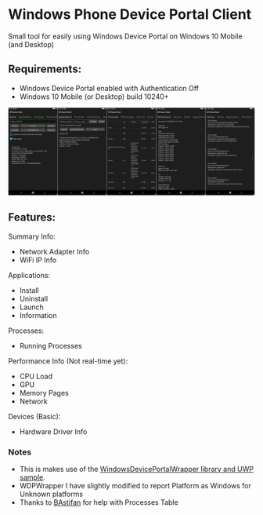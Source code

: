 # Windows Phone Device Portal Client
Small tool for easily using Windows Device Portal on Windows 10 Mobile (and Desktop)

## Requirements:
- Windows Device Portal enabled with Authentication Off
- Windows 10 Mobile (or Desktop) build 10240+

![](screenshot.jpg)

## Features:
Summary Info:
 - Network Adapter Info
 - WiFi IP Info

Applications:
- Install
- Uninstall
- Launch
- Information

Processes:
- Running Processes

Performance Info (Not real-time yet):

- CPU Load
- GPU
- Memory Pages
- Network

Devices (Basic):

- Hardware Driver Info

### Notes
- This is makes use of the [WindowsDevicePortalWrapper library and UWP sample](https://github.com/microsoft/WindowsDevicePortalWrapper).
- WDPWrapper I have slightly modified to report Platform as Windows for Unknown platforms
- Thanks to [BAstifan](https://github.com/basharast) for help with Processes Table
